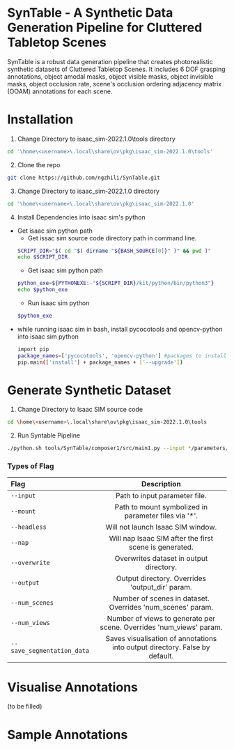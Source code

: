 # SynTable - A Synthetic Data Generation Pipeline for Cluttered Tabletop Scenes

SynTable is a robust data generation pipeline that creates photorealistic synthetic datasets of Cluttered Tabletop Scenes. It includes 6 DOF grasping annotations, object amodal masks, object visible masks, object invisible masks, object occlusion rate, scene's occlusion ordering adjacency matrix (OOAM) annotations for each scene.


# **Installation**
1. Change Directory to isaac_sim-2022.1.0\tools directory
``` bash
cd '\home\<username>\.local\share\ov\pkg\isaac_sim-2022.1.0\tools'
```

2. Clone the repo 
``` bash
git clone https://github.com/ngzhili/SynTable.git
```

3. Change Directory to isaac_sim-2022.1.0 directory
``` bash
cd '\home\<username>\.local\share\ov\pkg\isaac_sim-2022.1.0'
```

4. Install Dependencies into isaac sim's python
- Get isaac sim python path
    - Get issac sim source code directory path in command line.
    ``` bash
    SCRIPT_DIR="$( cd "$( dirname "${BASH_SOURCE[0]}" )" && pwd )"
    echo $SCRIPT_DIR
    ```
    - Get isaac sim python path
    ``` bash
    python_exe=${PYTHONEXE:-"${SCRIPT_DIR}/kit/python/bin/python3"}
    echo $python_exe
    ```
    - Run isaac sim python
    ``` bash
    $python_exe
    ```
- while running isaac sim in bash, install pycocotools and opencv-python into isaac sim python
    ``` bash
    import pip
    package_names=['pycocotools', 'opencv-python'] #packages to install
    pip.main(['install'] + package_names + ['--upgrade'])
    ```
    

# **Generate Synthetic Dataset**

1. Change Directory to Isaac SIM source code
``` bash
cd \home\<username>\.local\share\ov\pkg\isaac_sim-2022.1.0\tools
```
2. Run Syntable Pipeline
``` bash
./python.sh tools/SynTable/composer1/src/main1.py --input */parameters/default1.yaml --output */dataset/train --mount '\home\<username>\.local\share\ov\pkg\isaac_sim-2022.1.0\tools\SynTable\mount_dir' --num_scenes 3 --num_views 3 --overwrite --save_segmentation_data
```

### **Types of Flag**
| Flag           | Description |
| :---           |    :----:   |
| ```--input```  | Path to input parameter file.       |
| ```--mount```   | Path to mount symbolized in parameter files via '*'.        |
| ```--headless```   | Will not launch Isaac SIM window.        |
| ```--nap```   | Will nap Isaac SIM after the first scene is generated.        |
| ```--overwrite```   | Overwrites dataset in output directory.        |
| ```--output```   | Output directory. Overrides 'output_dir' param.        |
| ```--num_scenes```  | Number of scenes in dataset. Overrides 'num_scenes' param.       |
| ```--num_views```  | Number of views to generate per scene. Overrides 'num_views' param.      |
| ```--save_segmentation_data```  | Saves visualisation of annotations into output directory. False by default.      |

# **Visualise Annotations**
(to be filled)


# **Sample Annotations**

<!---![RGB](./readme_images/RGB.png) 
![OODAG](./readme_images/OODAG.png) ![OODAG2](./readme_images/OODAG2.png)
![OOAM](./readme_images/OOAM.png) -->

<!---
## MetaGraspNet README

- Conda name：metagraspnet_env，Python version：3.8。

### Sample **Parallel-Jaw Grasps**

```bash
python ./grasps_sampling/scripts/sample_grasps.py --mesh_root ./models/models_ifl/065/ --paralleljaw --max_grasps 10
```

### **Visualize Parallel-Jaw Grasp Label**

```bash
python ./Scripts/visualize_labels.py --root ./models --dataset_name models_ifl --object 065 --parallel_grasps --analytical --max_grasps 500
```

### To Read .hdf5 File

```bash
# read data structure
h5ls models/models_ifl/065/textured.obj.hdf5

# read data details
h5dump models/models_ifl/065/textured.obj.hdf5
```

### **How to generate quality_score_simulation**

- For generating parallel grasps based on physics simulation, please fullfill installation process from [IsaacGym](https://developer.nvidia.com/isaac-gym). Scripts are tested for **isaac gym version 1.0.preview2**.
    1. Install Issac Gym, tutorials: [https://learningreinforcementlearning.com/setting-up-isaac-gym-on-an-ubuntu-laptop-785b5a15e5a9](https://learningreinforcementlearning.com/setting-up-isaac-gym-on-an-ubuntu-laptop-785b5a15e5a9)
    2. create conda environment:
        
        ```bash
        cd isaacgym
        ./create_conda_env_rlgpu.sh       #takes a while
        conda activate rlgpu
        ```
        
    3. update `LD_LIBRARY_PATH` **🚨**
        
        ```bash
        export LD_LIBRARY_PATH=/home/haozeh/anaconda3/envs/rlgpu/lib:$LD_LIBRARY_PATH
        ```
        
    4. copy file isaacgym (`/home/haozhe/Documents/isaacgym/python/isaacgym`) from folder isaacgym.
    5. install h5py dependency: `pip install h5py`
    6. After you have set up a working isaac gym environment, start simulating with: (existing simulation data will be overwritten!)
        
        ```bash
        (rlgpu) python ./physics_simulation/paralleljaw_simulation.py --root ./models/models_ifl/ --visualize --num_envs 16 --categories 008
        ```
        

### Outstanding Issues with Issac Gym

- when I start run Isaac Gym examples (for example joint_monkey.py) use Isaac Gym preview 4/2 version, my computer will automatically restart.
-->
